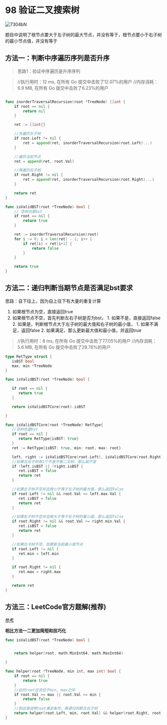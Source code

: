 # 98 验证二叉搜索树

![7304bN](https://cdn.jsdelivr.net/gh/sivanWu0222/ImageHosting@master/uPic/7304bN.png)

题目中说明了根节点要大于左子树的最大节点，并没有等于，根节点要小于右子树的最小节点值，并没有等于



## 方法一：判断中序遍历序列是否升序



> 思路1：验证中序遍历是升序序列

> //执行用时：12 ms, 在所有 Go 提交中击败了12.07%的用户
> 		//内存消耗：6.9 MB, 在所有 Go 提交中击败了6.23%的用户

```go

func inorderTraversalRecursion(root *TreeNode) []int {
	if root == nil {
		return nil
	}

	ret := []int{}

	//先遍历左子树
	if root.Left != nil {
		ret = append(ret, inorderTraversalRecursion(root.Left)...)
	}

	//遍历当前节点
	ret = append(ret, root.Val)

	//再遍历右子树
	if root.Right != nil {
		ret = append(ret, inorderTraversalRecursion(root.Right)...)
	}

	return ret
}

func isValidBST(root *TreeNode) bool {
	// 空树也是bst
	if root == nil {
		return true
	}

	ret := inorderTraversalRecursion(root)
	for i := 0; i < len(ret) - 1; i++ {
		if ret[i] > ret[i+1] {
			return false
		}
	}

	return true
}
```

## 方法二：递归判断当期节点是否满足bst要求


思路：自下往上，因为自上往下有大量的重复计算
1. 如果根节点为空，直接返回true
2. 如果根节点不空，首先判断左右子树是否为bst，
          1. 如果不是，直接返回false
          2. 如果是，判断根节点大于左子树的最大值和右子树的最小值，
                1. 如果不满足，返回false
                2. 如果满足，那么更新最大值和最小值，并返回true

> //执行用时：8 ms, 在所有 Go 提交中击败了77.05%的用户
		//内存消耗：5.6 MB, 在所有 Go 提交中击败了29.76%的用户

```go
type RetType struct {
   isBST bool
   max, min *TreeNode
}

func isValidBST(root *TreeNode) bool {

   if root == nil {
      return true
   }

   return isValidBSTCore(root).isBST

}

func isValidBSTCore(root *TreeNode) RetType{
   //空树也是bst
   if root == nil {
      return RetType{isBST: true}
   }
   ret := RetType{isBST: true, min: root, max: root}

   left, right := isValidBSTCore(root.Left), isValidBSTCore(root.Right)
   //如果左右子树有1个不是平衡二叉树，那么就不是
   if !left.isBST || !right.isBST {
      ret.isBST = false
      return ret
   }

   //如果左子树不空并且根小于等于左子树的最大值，那么返回false
   if root.Left != nil && root.Val <= left.max.Val {
      ret.isBST = false
      return ret
   }

   //如果右子树不空并且根大于等于右子树的最小值，那么返回false
   if root.Right != nil && root.Val >= right.min.Val {
      ret.isBST = false
      return ret
   }

   //如果左子树不空，则更新当前最小值节点
   if root.Left != nil {
      ret.min = left.min
   }

   if root.Right != nil {
      ret.max = right.max
   }

   return ret
}
```

## 方法三：LeetCode官方题解(推荐)

[参考](https://leetcode-cn.com/problems/validate-binary-search-tree/solution/yan-zheng-er-cha-sou-suo-shu-by-leetcode-solution/)

**相比方法一二更加简短和技巧化**

```go
func isValidBST(root *TreeNode) bool {


	return helper(root, math.MinInt64, math.MaxInt64)

}

func helper(root *TreeNode, min int, max int) bool {
	if root == nil {
		return true
	}
	//此时root应该位于min, max之间
	if root.Val >= max || root.Val <= min {
		return false
	}
	//到这里说明root满足条件，再递归判断左右子树
	return helper(root.Left, min, root.Val) && helper(root.Right, root.Val, max)
}
```

